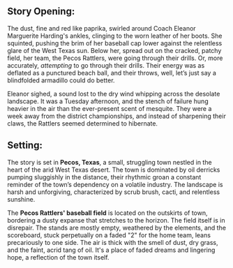 ## Story Opening:

The dust, fine and red like paprika, swirled around Coach Eleanor Marguerite Harding's ankles, clinging to the worn leather of her boots. She squinted, pushing the brim of her baseball cap lower against the relentless glare of the West Texas sun. Below her, spread out on the cracked, patchy field, her team, the Pecos Rattlers, were going through their drills. Or, more accurately, *attempting* to go through their drills. Their energy was as deflated as a punctured beach ball, and their throws, well, let’s just say a blindfolded armadillo could do better.

Eleanor sighed, a sound lost to the dry wind whipping across the desolate landscape. It was a Tuesday afternoon, and the stench of failure hung heavier in the air than the ever-present scent of mesquite. They were a week away from the district championships, and instead of sharpening their claws, the Rattlers seemed determined to hibernate.

## Setting:

The story is set in **Pecos, Texas**, a small, struggling town nestled in the heart of the arid West Texas desert. The town is dominated by oil derricks pumping sluggishly in the distance, their rhythmic groan a constant reminder of the town’s dependency on a volatile industry. The landscape is harsh and unforgiving, characterized by scrub brush, cacti, and relentless sunshine.

The **Pecos Rattlers' baseball field** is located on the outskirts of town, bordering a dusty expanse that stretches to the horizon. The field itself is in disrepair. The stands are mostly empty, weathered by the elements, and the scoreboard, stuck perpetually on a faded "2" for the home team, leans precariously to one side. The air is thick with the smell of dust, dry grass, and the faint, acrid tang of oil. It's a place of faded dreams and lingering hope, a reflection of the town itself.
